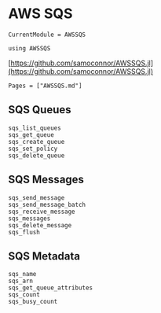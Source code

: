 # AWS SQS 

```@meta
CurrentModule = AWSSQS
```
```@setup AWSSQS
using AWSSQS
```

[https://github.com/samoconnor/AWSSQS.jl](https://github.com/samoconnor/AWSSQS.jl)

```@index
Pages = ["AWSSQS.md"]
```

## SQS Queues

```@docs
sqs_list_queues
sqs_get_queue
sqs_create_queue
sqs_set_policy
sqs_delete_queue
```

## SQS Messages

```@docs
sqs_send_message
sqs_send_message_batch
sqs_receive_message
sqs_messages
sqs_delete_message
sqs_flush
```

## SQS Metadata

```@docs
sqs_name
sqs_arn
sqs_get_queue_attributes
sqs_count
sqs_busy_count
```
